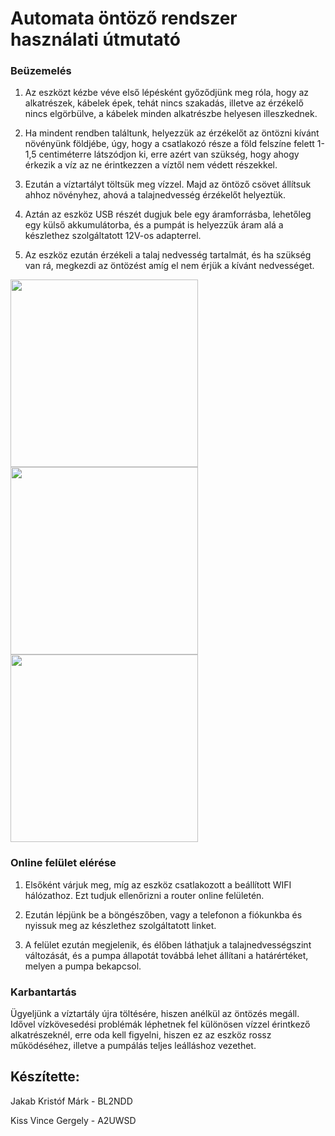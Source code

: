 # Automata öntöző rendszer használati útmutató

### Beüzemelés

1. Az eszközt kézbe véve első lépésként győződjünk meg róla, hogy az alkatrészek, 
kábelek épek, tehát nincs szakadás, illetve az érzékelő nincs elgörbülve, a kábelek 
minden alkatrészbe helyesen illeszkednek.

2. Ha mindent rendben találtunk, helyezzük az érzékelőt az öntözni kívánt növényünk 
földjébe, úgy, hogy a csatlakozó része a föld felszíne felett 1-1,5 centiméterre 
látszódjon ki, erre azért van szükség, hogy ahogy érkezik a víz az ne érintkezzen a víztől 
nem védett részekkel. 

3. Ezután a víztartályt töltsük meg vízzel. Majd az öntöző csövet állítsuk ahhoz növényhez, 
ahová a talajnedvesség érzékelőt helyeztük.

4. Aztán az eszköz USB részét dugjuk bele egy áramforrásba, lehetőleg egy külső 
akkumulátorba, és a pumpát is helyezzük áram alá a készlethez szolgáltatott 12V-os 
adapterrel.

5. Az eszköz ezután érzékeli a talaj nedvesség tartalmát, és ha szükség van rá, megkezdi 
az öntözést amíg el nem érjük a kívánt nedvességet.

<picture>
 <img src="https://user-images.githubusercontent.com/121089926/210604169-20dcce7c-d3d4-4308-ade4-cdee1a6e0174.jpg" width="300">
</picture>
<picture>
 <img src="https://user-images.githubusercontent.com/121089926/210604187-2d500148-944f-4f1f-b71b-823989f6d470.jpg" width="300">
</picture>
<picture>
 <img src="https://user-images.githubusercontent.com/121089926/210604198-8ae72d32-5460-4da2-9ce0-43390b08d84e.jpg" width="300">
</picture>

### Online felület elérése

1. Elsőként várjuk meg, míg az eszköz csatlakozott a beállított WIFI hálózathoz. Ezt 
tudjuk ellenőrizni a router online felületén.

2. Ezután lépjünk be a böngészőben, vagy a telefonon a fiókunkba és nyissuk meg az 
készlethez szolgáltatott linket.

3. A felület ezután megjelenik, és élőben láthatjuk a talajnedvességszint változását, és a 
pumpa állapotát továbbá lehet állítani a határértéket, melyen a pumpa bekapcsol.

### Karbantartás

Ügyeljünk a víztartály újra töltésére, hiszen anélkül az öntözés megáll. Idővel vízkövesedési 
problémák léphetnek fel különösen vízzel érintkező alkatrészeknél, erre oda kell figyelni, 
hiszen ez az eszköz rossz működéséhez, illetve a pumpálás teljes leálláshoz vezethet.

## Készítette: 

Jakab Kristóf Márk - BL2NDD

Kiss Vince Gergely - A2UWSD

